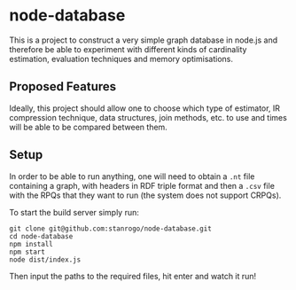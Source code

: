 # node-database

This is a project to construct a very simple graph database in node.js and therefore be able to experiment with different kinds of cardinality estimation, evaluation techniques and memory optimisations.

## Proposed Features
Ideally, this project should allow one to choose which type of estimator, IR compression technique, data structures, join methods, etc. to use and times will be able to be compared between them.

## Setup
In order to be able to run anything, one will need to obtain a `.nt` file containing a graph, with headers in RDF triple format and then a `.csv` file with the RPQs that they want to run (the system does not support CRPQs).

To start the build server simply run:
```
git clone git@github.com:stanrogo/node-database.git
cd node-database
npm install
npm start
node dist/index.js
```

Then input the paths to the required files, hit enter and watch it run!
